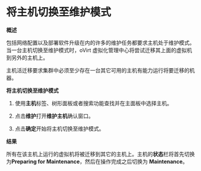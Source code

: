 # 将主机切换至维护模式

**概述**

  包括网络配置以及部署软件升级在内的许多的维护任务都要求主机处于维护模式。当一台主机切换至维护模式时，oVirt 虚拟化管理中心将尝试迁移其上面的虚拟机到另外的主机上。

  主机活迁移要求集群中必须至少存在一台其它可用的主机有能力运行将要迁移的机器。

**将主机切换至维护模式**

1. 使用**主机**标签、树形面板或者搜索功能查找并在主面板中选择主机。

1. 点击**维护**打开**维护主机**确认窗口。

1. 点击**确定**开始将主机切换至维护模式。

**结果**

  所有在该主机上运行的虚拟机将被迁移到其它的主机上。主机的**状态**栏将首先切换为**Preparing for Maintenance**，然后在操作完成之后切换为 **Maintenance**。
